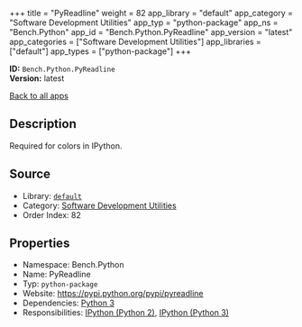 ﻿+++
title = "PyReadline"
weight = 82
app_library = "default"
app_category = "Software Development Utilities"
app_typ = "python-package"
app_ns = "Bench.Python"
app_id = "Bench.Python.PyReadline"
app_version = "latest"
app_categories = ["Software Development Utilities"]
app_libraries = ["default"]
app_types = ["python-package"]
+++

**ID:** `Bench.Python.PyReadline`  
**Version:** latest  
<!--more-->

[Back to all apps](/apps/)

## Description
Required for colors in IPython.

## Source

* Library: [`default`](/app_libraries/default)
* Category: [Software Development Utilities](/app_categories/software-development-utilities)
* Order Index: 82

## Properties

* Namespace: Bench.Python
* Name: PyReadline
* Typ: `python-package`
* Website: <https://pypi.python.org/pypi/pyreadline>
* Dependencies: [Python 3](/apps/Bench.Python3)
* Responsibilities: [IPython (Python 2)](/apps/Bench.Python2.IPython), [IPython (Python 3)](/apps/Bench.Python3.IPython)

